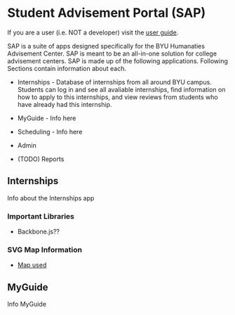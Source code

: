 # Student Advisement Portal (SAP)

If you are a user (i.e. NOT a developer) visit the [user guide](http://camdub.github.com/Internships/userguide.html).

SAP is a suite of apps designed specifically for the BYU Humanaties Advisement Center. SAP is meant to be an all-in-one solution for college advisement centers. SAP is made up of the following applications. Following Sections contain information about each.

- Internships - Database of internships from all around BYU campus. Students can log in and see all avaliable internships, find information on how to apply to this internships, and view reviews from students who have already had this internship.

- MyGuide - Info here

- Scheduling - Info here

- Admin

- (TODO) Reports

## Internships

Info about the Internships app

### Important Libraries

- Backbone.js??

### SVG Map Information

- [Map used](Wikipedia.org)

## MyGuide

Info MyGuide
